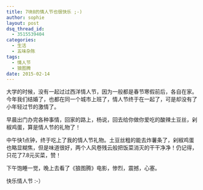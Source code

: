 ```yaml
---
title: 7块8的情人节也很快乐 ;-)
author: sophie
layout: post
dsq_thread_id:
  - 3515539404
categories:
  - 生活
  - 五味杂陈
tags:
  - 情人节
  - 狼图腾
date: 2015-02-14
---
```

大学的时候，没有一起过过西洋情人节，因为一般都是春节寒假前后，各自在家。今年我们结婚了，也都在同一个城市上班了，情人节终于在一起了，可是却没有了小年轻过节的激情了。

早晨出门办完各种事情，回家的路上，杨说，回去给你做你爱吃的酸辣土豆丝，剁椒鸡蛋，算是情人节的礼物了！

中午快1点钟，终于吃上了我的情人节礼物。土豆丝粗的能去炸薯条了，剁椒鸡蛋也略显糊焦，但是味道很好，两个人风卷残云般把饭菜消灭的干干净净！仍记得，只花了7.8元买菜，赞！

下午饱睡一觉，晚上去看了《狼图腾》电影，惨烈，震撼，心塞。

快乐情人节 :-）